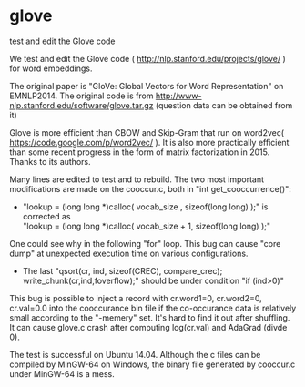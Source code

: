# glove
test and edit the Glove code

We test and edit the Glove code ( http://nlp.stanford.edu/projects/glove/ ) for word embeddings.

The original paper is "GloVe: Global Vectors for Word Representation" on EMNLP2014. The original code is from http://www-nlp.stanford.edu/software/glove.tar.gz (question data can be obtained from it)

Glove is more efficient than CBOW and Skip-Gram that run on word2vec( https://code.google.com/p/word2vec/ ). It is also more practically efficient than some recent progress in the form of matrix factorization in 2015. Thanks to its authors.

Many lines are edited to test and to rebuild. The two most important modifications are made on the cooccur.c, both in "int get_cooccurrence()":

- "lookup = (long long *)calloc( vocab_size , sizeof(long long) );" is corrected as  
  "lookup = (long long *)calloc( vocab_size + 1, sizeof(long long) );"

One could see why in the following "for" loop. 
This bug can cause "core dump" at unexpected execution time on various configurations.

- The last "qsort(cr, ind, sizeof(CREC), compare_crec); write_chunk(cr,ind,foverflow);" should be under condition "if (ind>0)"

This bug is possible to inject a record with cr.word1=0, cr.word2=0, cr.val=0.0 into the cooccurance bin file if the co-occurance data is relatively small according to the "-memery" set. It's hard to find it out after shuffling. It can cause glove.c crash after computing log(cr.val) and AdaGrad (divde 0).
	

The test is successful on Ubuntu 14.04. 
Although the c files can be compiled by MinGW-64 on Windows, the binary file generated by cooccur.c under MinGW-64 is a mess.

